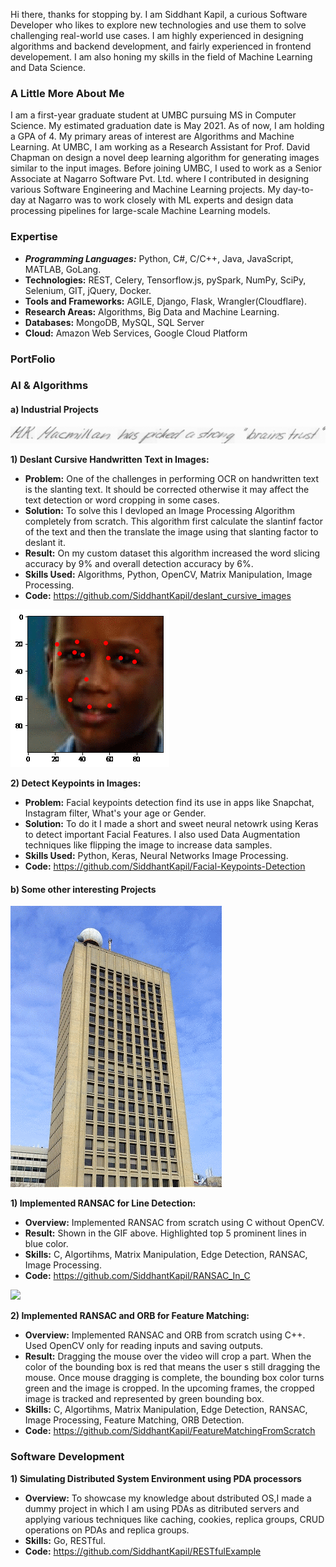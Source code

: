 
Hi there, thanks for stopping by. I am Siddhant Kapil, a curious Software Developer who likes to explore new technologies and use them to solve challenging real-world use cases. I am highly experienced in designing algorithms and backend development, and fairly experienced in frontend developement. I am also honing my skills in the field of Machine Learning and Data Science.

### A Little More About Me

I am a first-year graduate student at UMBC pursuing MS in Computer Science. My estimated graduation date is May 2021. As of now, I am holding a GPA of 4. My primary areas of interest are Algorithms and Machine Learning. At UMBC, I am working as a Research Assistant for Prof. David Chapman on design a novel deep learning algorithm for generating images similar to the input images. 
Before joining UMBC, I used to work as a Senior Associate at Nagarro Software Pvt. Ltd. where I contributed in designing various Software Engineering and Machine Learning projects. My day-to-day at Nagarro was to work closely with ML experts and design data processing pipelines for large-scale Machine Learning models.  


### Expertise
* ___Programming Languages:___ Python, C#, C/C++, Java, JavaScript, MATLAB, GoLang.
* __Technologies:__ REST, Celery, Tensorflow.js, pySpark, NumPy, SciPy, Selenium, GIT, jQuery, Docker.
* __Tools and Frameworks:__ AGILE, Django, Flask, Wrangler(Cloudflare).
* __Research Areas:__ Algorithms, Big Data and Machine Learning.
* __Databases:__ MongoDB, MySQL, SQL Server
* __Cloud:__ Amazon Web Services, Google Cloud Platform


### PortFolio

### AI & Algorithms

#### a) Industrial Projects

![](result_deslant.gif)

  __1) Deslant Cursive Handwritten Text in Images:__

   * __Problem:__ One of the challenges in performing OCR on handwritten text is the slanting text. It should be corrected otherwise it may affect the text detection or word cropping in some cases. 
   * __Solution:__ To solve this I devloped an Image Processing Algorithm completely from scratch. This algorithm first calculate the slantinf factor of the text and then the translate the image using that slanting factor to deslant it.
   * __Result:__ On my custom dataset this algorithm increased the word slicing accuracy by 9% and overall detection accuracy by 6%.
   * __Skills Used:__ Algorithms, Python, OpenCV, Matrix Manipulation, Image Processing.
   * __Code:__ https://github.com/SiddhantKapil/deslant_cursive_images
   
 ![](result_keypoints.gif)
 
  __2) Detect Keypoints in Images:__

   * __Problem:__ Facial keypoints detection find its use in apps like Snapchat, Instagram filter, What's your age or Gender.
   * __Solution:__ To do it I made a short and sweet neural netowrk using  Keras to detect important Facial Features. I also used Data Augmentation techniques like flipping the image to increase data samples.
   * __Skills Used:__ Python, Keras, Neural Networks Image Processing.
   * __Code:__ https://github.com/SiddhantKapil/Facial-Keypoints-Detection
   
#### b) Some other interesting Projects

  ![](result_ransac.gif)
  
   __1) Implemented RANSAC for Line Detection:__
   * __Overview:__ Implemented RANSAC from scratch using C without OpenCV.
   * __Result:__ Shown in the GIF above. Highlighted top 5 prominent lines in blue color.
   * __Skills:__ C, Algortihms, Matrix Manipulation, Edge Detection, RANSAC, Image Processing.
   * __Code:__ https://github.com/SiddhantKapil/RANSAC_In_C
   
   ![](result_featureMatching.gif)
   
   __2) Implemented RANSAC and ORB for Feature Matching:__
   * __Overview:__ Implemented RANSAC and ORB from scratch using C++. Used OpenCV only for reading inputs and saving outputs.
   * __Result:__  Dragging the mouse over the video will crop a part. When the color of the bounding box is red that means the user s still dragging the mouse. Once mouse dragging is complete, the bounding box color turns green and the image is cropped. In the upcoming frames, the cropped image is tracked and represented by green bounding box.
   * __Skills:__ C, Algortihms, Matrix Manipulation, Edge Detection, RANSAC, Image Processing, Feature Matching, ORB Detection.
   * __Code:__ https://github.com/SiddhantKapil/FeatureMatchingFromScratch
   
     
### Software Development

   __1) Simulating Distributed System Environment using PDA processors__

* __Overview:__ To showcase my knowledge about dstributed OS,I made a dummy project in which I am using PDAs as ditributed servers and applying various techniques like caching, cookies, replica groups, CRUD operations on PDAs and replica groups.
* __Skills:__ Go, RESTful.
* __Code:__ https://github.com/SiddhantKapil/RESTfulExample
   
   
